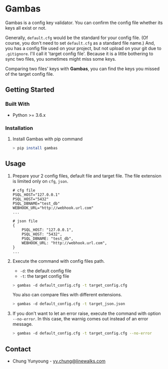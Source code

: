 # Gambas
Gambas is a config key validator. You can confirm the config file whether its keys all exist or not.

Generally, `default.cfg` would be the standard for your config file. (Of course, you don't need to set `default.cfg` as a standard file name.) And, you has a config file used on your project, but not upload on your git due to `.gitignore`. I'll call it 'target config file'. Because it is a little bothering to sync two files, you sometimes might miss some keys.

Comparing two files' keys with **Gambas**, you can find the keys you missed of the target config file.

## Getting Started
### Built With
- Python >= 3.6.x

### Installation

1. Install Gambas with pip command
    ```sh
    > pip install gambas
    ```

## Usage

1. Prepare your 2 config files, default file and target file. The file extension is limited only on `cfg`, `json`.
    ```
    # cfg file
    PSQL_HOST="127.0.0.1"
    PSQL_HOST="5432"
    PSQL_DBNAME="test_db"
    WEBHOOK_URL="http://webhook.url.com"
    ...
    ```
    ```
    # json file
    {
        PSQL_HOST: "127.0.0.1",
        PSQL_HOST: "5432",
        PSQL_DBNAME: "test_db",
        WEBHOOK_URL: "http://webhook.url.com",
    }
    ...
    ```

2. Execute the command with config files path. 

    - `-d`: the default config file
    - `-t`: the target config file
    ```sh
    > gambas -d default_config.cfg -t target_config.cfg
    ```
    You also can compare files with different extensions.
    ```sh
    > gambas -d default_config.cfg -t target_json.json
    ```
3. If you don't want to let an error raise, execute the command with option `--no-error`. In this case, the warnig comes out instead of an error message.
    ```sh
    > gambas -d default_config.cfg -t target_config.cfg --no-error
    ```

## Contact
- Chung Yunyoung - yy.chung@linewalks.com
